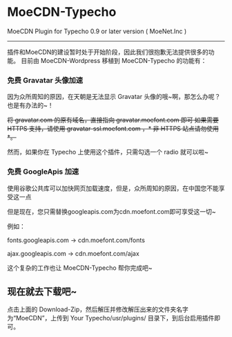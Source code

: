 # MoeCDN-Typecho

MoeCDN Plugin for Typecho 0.9 or later version ( MoeNet.Inc )

-----

插件和MoeCDN的建设暂时处于开始阶段，因此我们很抱歉无法提供很多的功能。
目前由 MoeCDN-Wordpress 移植到 MoeCDN-Typecho 的功能有：

### 免费 Gravatar 头像加速

因为众所周知的原因，在天朝是无法显示 Gravatar 头像的哦~啊，那怎么办呢？也是有办法的~！

<s>将 gravatar.com 的原有域名，直接指向 gravatar.moefont.com 即可 如果需要 HTTPS 支持，请使用 gravatar-ssl.moefont.com ，* 非 HTTPS 站点请勿使用 *。</s>

然而，如果你在 Typecho 上使用这个插件，只需勾选一个 radio 就可以啦~

### 免费 GoogleApis 加速

使用谷歌公共库可以加快网页加载速度，但是，众所周知的原因，在中国您不能享受这一点

但是现在，您只需替换googleapis.com为cdn.moefont.com即可享受这一切~

例如：

fonts.googleapis.com -> cdn.moefont.com/fonts

ajax.googleapis.com -> cdn.moefont.com/ajax

这个复杂的工作也让 MoeCDN-Typecho 帮你完成吧~

## 现在就去下载吧~

点击上面的 Download-Zip，然后解压并修改解压出来的文件夹名字为“MoeCDN”，上传到 Your Typecho/usr/plugins/ 目录下，到后台启用插件即可。
